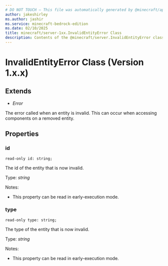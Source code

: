 ```yaml
---
# DO NOT TOUCH — This file was automatically generated by @minecraft/api-docs-generator, to report problems file an issue at https://github.com/Mojang/minecraft-scripting-libraries
author: jakeshirley
ms.author: jashir
ms.service: minecraft-bedrock-edition
ms.date: 02/10/2025
title: minecraft/server-1xx.InvalidEntityError Class
description: Contents of the @minecraft/server.InvalidEntityError class (Version 1.x.x).
---
```

# InvalidEntityError Class (Version 1.x.x)

## Extends
- *Error*

The error called when an entity is invalid. This can occur when accessing components on a removed entity.

## Properties

### **id**
`read-only id: string;`

The id of the entity that is now invalid.

Type: *string*

Notes:
  - This property can be read in early-execution mode.

### **type**
`read-only type: string;`

The type of the entity that is now invalid.

Type: *string*

Notes:
  - This property can be read in early-execution mode.
